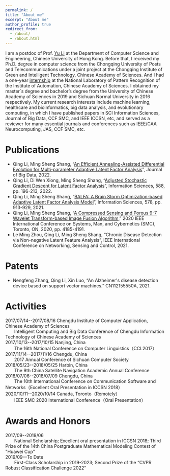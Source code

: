 ```yaml
---
permalink: /
title: "About me"
excerpt: "About me"
author_profile: true
redirect_from: 
  - /about/
  - /about.html
---
```


I am a postdoc of Prof. [Yu Li](https://liyu95.com/) at the Department of Computer Science and Engineering, Chinese University of Hong Kong. Before that, I received my Ph.D. degree in computer science from the Chongqing University of Posts and Telecommunications under a joint project at the Chongqing Institute of Green and Intelligent Technology, Chinese Academy of Sciences. And I had a one-year [internship](http://www.nlpr.ia.ac.cn/pal/People/LiQing.html) at the National Laboratory of Pattern Recognition of the Institute of Automation, Chinese Academy of Sciences. I obtained my master`s degree and bachelor’s degree from the University of Chinese Academy of Sciences in 2019 and Sichuan Normal University in 2016 respectively. My current research interests include machine learning, healthcare and bioinformatics, big data analysis, and evolutionary computing, in which I have published papers in SCI Information Sciences, Journal of Big Data, CCF SMC, and IEEE ICCSN, etc, and served as a reviewer for many essential journals and conferences such as IEEE/CAA Neurocomputing, JAS, CCF SMC, etc.  



Publications
======
* Qing Li, Ming Sheng Shang, “[An Efficient Annealing-Assisted Differential Evolution for Multi-parameter Adaptive Latent Factor Analysis](https://link.springer.com/article/10.1186/s40537-022-00638-8)”, Journal of Big Data, 2022.
*  Qing Li, Di Wen Xiong, Ming Sheng Shang, “[Adjusted Stochastic Gradient Descent for Latent Factor Analysis](https://www.sciencedirect.com/science/article/pii/S0020025521012871)”, Information Sciences, 588, pp. 196-213, 2022.
*  Qing Li, Ming Sheng Shang, “[BALFA: A Brain Storm Optimization-based Adaptive Latent Factor Analysis Model](https://www.sciencedirect.com/science/article/abs/pii/S0020025521008653)”, Information Sciences, 578, pp. 913-929, 2021.
*  Qing Li, Ming Sheng Shang, “[A Compressed Sensing and Porous 9-7 Wavelet Transform-based Image Fusion Algorithm](https://ieeexplore.ieee.org/document/9283284/),” 2020 IEEE International Conference on Systems, Man, and Cybernetics (SMC), Toronto, ON, 2020, pp. 4185-4191.
*  Le Ming Zhou, Qing Li, Ming Sheng Shang, “Chronic Disease Detection via Non-negative Latent Feature Analysis”, IEEE International Conference on Networking, Sensing and Control, 2021.

Patents
======
*  Nengfeng Zhang, Qing Li, Xin Luo, “An Alzheimer's disease detection device based on support vector machines.” CN112155550A, 2021.

Activities
======
2017/07/14--2017/08/16 Chengdu Institute of Computer Application, Chinese Academy of Sciences
<BR/>&emsp;&emsp;Intelligent Computing and Big Data Conference of Chengdu Information Technology of Chinese Academy of Sciences
<BR/>2017/10/13--2017/10/15 Nanjing, China
<BR/>&emsp;&emsp;The 16th National Conference on Computer Linguistics（CCL2017）
<BR/>2017/11/14--2017/11/16 Chengdu, China
<BR/>&emsp;&emsp;2017 Annual Conference of Sichuan Computer Society
<BR/>2018/05/23--2018/05/25 Harbin, China
<BR/>&emsp;&emsp;The 9th China Satellite Navigation Academic Annual Conference
<BR/>2018/07/06--2018/07/09 Chengdu, China
<BR/>&emsp;&emsp;The 10th International Conference on Communication Software and Networks（Excellent Oral Presentation in ICCSN 2018）
<BR/>2020/10/11--2020/10/14 Canada, Toronto（Remotely）
<BR/>&emsp;&emsp;IEEE SMC 2020 International Conference（Oral Presentation）
      
Awards and Honors
======
2017/09--2019/06
<BR/>&emsp;&emsp;National Scholarship; Excellent oral presentation in ICCSN 2018; Third Prize of the 14th China Postgraduate Mathematical Modeling Contest of "Huawei Cup"
<BR/>2019/09—To Date
<BR/>&emsp;&emsp;First-Class Scholarship in 2019-2023; Second Prize of the “CVPR Robust Classification Challenge 2022”
